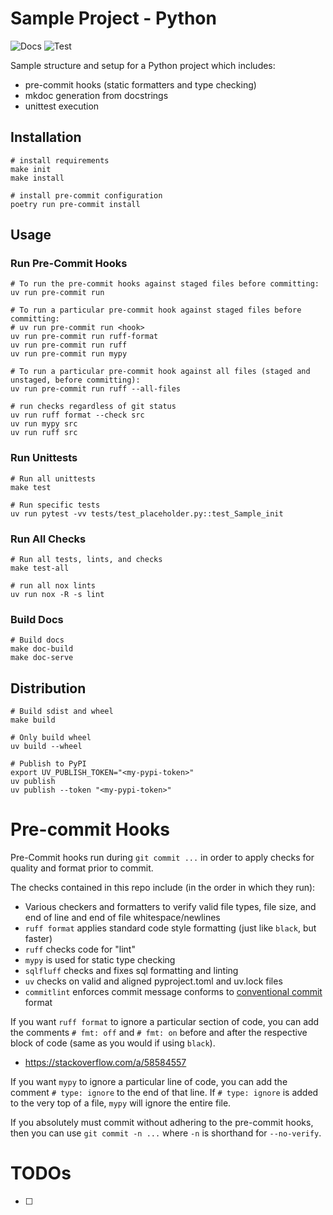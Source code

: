 # Sample Project - Python

![Docs](https://github.com/dlstadther/sample-project-python/actions/workflows/docs.yml/badge.svg)
![Test](https://github.com/dlstadther/sample-project-python/actions/workflows/tests.yml/badge.svg)

Sample structure and setup for a Python project which includes:
* pre-commit hooks (static formatters and type checking)
* mkdoc generation from docstrings
* unittest execution


## Installation
```shell
# install requirements
make init
make install

# install pre-commit configuration
poetry run pre-commit install
```


## Usage

### Run Pre-Commit Hooks
```shell
# To run the pre-commit hooks against staged files before committing:
uv run pre-commit run

# To run a particular pre-commit hook against staged files before committing:
# uv run pre-commit run <hook>
uv run pre-commit run ruff-format
uv run pre-commit run ruff
uv run pre-commit run mypy

# To run a particular pre-commit hook against all files (staged and unstaged, before committing):
uv run pre-commit run ruff --all-files

# run checks regardless of git status
uv run ruff format --check src
uv run mypy src
uv run ruff src
```

### Run Unittests
```shell
# Run all unittests
make test

# Run specific tests
uv run pytest -vv tests/test_placeholder.py::test_Sample_init
```

### Run All Checks
```shell
# Run all tests, lints, and checks
make test-all

# run all nox lints
uv run nox -R -s lint
```

### Build Docs

```shell
# Build docs
make doc-build
make doc-serve
```


## Distribution

```shell
# Build sdist and wheel
make build

# Only build wheel
uv build --wheel

# Publish to PyPI
export UV_PUBLISH_TOKEN="<my-pypi-token>"
uv publish
uv publish --token "<my-pypi-token>"
```


# Pre-commit Hooks
Pre-Commit hooks run during `git commit ...` in order to apply checks for quality and format prior to commit.

The checks contained in this repo include (in the order in which they run):
* Various checkers and formatters to verify valid file types, file size, and end of line and end of file whitespace/newlines
* `ruff format` applies standard code style formatting (just like `black`, but faster)
* `ruff` checks code for "lint"
* `mypy` is used for static type checking
* `sqlfluff` checks and fixes sql formatting and linting
* `uv` checks on valid and aligned pyproject.toml and uv.lock files
* `commitlint` enforces commit message conforms to [conventional commit](https://www.conventionalcommits.org/en/v1.0.0/) format

If you want `ruff format` to ignore a particular section of code, you can add the comments `# fmt: off` and `# fmt: on` before and after the respective block of code (same as you would if using `black`).
* https://stackoverflow.com/a/58584557

If you want `mypy` to ignore a particular line of code, you can add the comment `# type: ignore` to the end of that line.
If `# type: ignore` is added to the very top of a file, `mypy` will ignore the entire file.

If you absolutely must commit without adhering to the pre-commit hooks, then you can use `git commit -n ...` where `-n` is shorthand for `--no-verify`.


# TODOs
* [ ]

